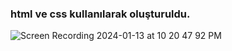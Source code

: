 
<h3> html ve css kullanılarak oluşturuldu.</h3>

![Screen Recording 2024-01-13 at 10 20 47 92 PM](https://github.com/bayrambukri/netflix-clonu/assets/151443293/5117b932-e944-45b6-b91c-bb1a2bf7734a)
